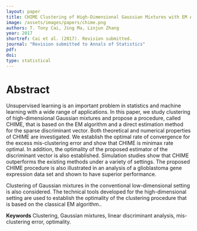 ```yaml
---
layout: paper
title: CHIME Clustering of High-Dimensional Gaussian Mixtures with EM Algorithm and Its Optimality
image: /assets/images/papers/chime.png
authors: T. Tony Cai, Jing Ma, Linjun Zhang
year: 2017
shortref: Cai et al. (2017). Revision submitted.
journal: "Revision submitted to Annals of Statistics"
pdf: 
doi: 
type: statistical
---
```


# Abstract

Unsupervised learning is an important problem in statistics and machine learning with a wide range of applications. In this paper, we study clustering of high-dimensional Gaussian mixtures and propose a procedure, called CHIME,  that is based on the EM algorithm and a direct estimation method for the sparse discriminant vector. Both theoretical and numerical properties of CHIME are investigated.  We establish the optimal rate of convergence for the excess mis-clustering error and show that CHIME is minimax rate optimal. In addition,  the optimality of the proposed estimator of the discriminant vector is also established. Simulation studies show that CHIME outperforms the existing methods under a variety of settings. The proposed CHIME procedure is also illustrated in an analysis of a glioblastoma gene expression data set and shown to have superior performance.

Clustering of Gaussian mixtures in the conventional  low-dimensional setting is also considered. The technical tools developed for the high-dimensional setting are used to establish the optimality of the clustering procedure that is based on the classical EM algorithm..

**Keywords** Clustering, Gaussian mixtures, linear discriminant analysis, mis-clustering error, optimality.
